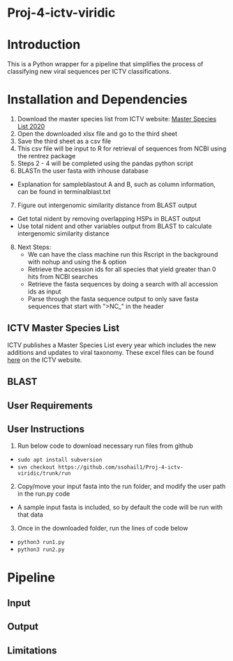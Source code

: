# Proj-4-ictv-viridic

# Introduction
This is a Python wrapper for a pipeline that simplifies the process of classifying new viral sequences per ICTV classifications. 

# Installation and Dependencies

1. Download the master species list from ICTV website: [Master Species List 2020](https://talk.ictvonline.org/files/master-species-lists/m/msl/12314)
2. Open the downloaded xlsx file and go to the third sheet
3. Save the third sheet as a csv file 
4. This csv file will be input to R for retrieval of sequences from NCBI using the rentrez package
5. Steps 2 - 4 will be completed using the pandas python script
6. BLASTn the user fasta with inhouse database
- Explanation for sampleblastout A and B, such as column information, can be found in terminalblast.txt
7. Figure out intergenomic similarity distance from BLAST output
- Get total nident by removing overlapping HSPs in BLAST output
- Use total nident and other variables output from BLAST to calculate intergenomic similarity distance
8. Next Steps: 
    - We can have the class machine run this Rscript in the background with nohup and using the & option
    - Retrieve the accession ids for all species that yield greater than 0 hits from NCBI searches
    - Retrieve the fasta sequences by doing a search with all accession ids as input
    - Parse through the fasta sequence output to only save fasta sequences that start with ">NC_" in the header

## ICTV Master Species List
ICTV publishes a Master Species List every year which includes the new additions and updates to viral taxonomy. These excel files can be found [here](https://talk.ictvonline.org/files/master-species-lists/m/msl) on the ICTV website.  

## BLAST

## User Requirements

## User Instructions
1. Run below code to download necessary run files from github
- ```sudo apt install subversion```
- ```svn checkout https://github.com/ssohail1/Proj-4-ictv-viridic/trunk/run```
2. Copy/move your input fasta into the run folder, and modify the user path in the run.py code
- A sample input fasta is included, so by default the code will be run with that data
3. Once in the downloaded folder, run the lines of code below
- ```python3 run1.py```
- ```python3 run2.py```

# Pipeline

## Input

## Output

## Limitations
